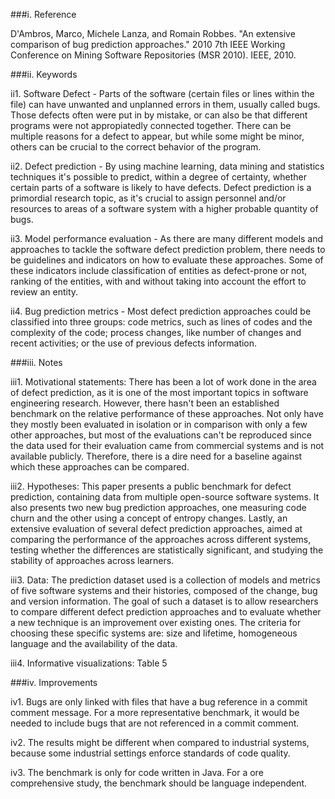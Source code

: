 ###i. Reference

D'Ambros, Marco, Michele Lanza, and Romain Robbes. "An extensive comparison of bug prediction approaches." 2010 7th IEEE Working Conference on Mining Software Repositories (MSR 2010). IEEE, 2010.

###ii. Keywords

ii1. Software Defect - Parts of the software (certain files or lines within the file) can have unwanted and unplanned errors in them, usually called bugs. Those defects often were put in by mistake, or can also be that different programs were not appropiatedly connected together. There can be multiple reasons for a defect to appear, but while some might be minor, others can be crucial to the correct behavior of the program.
    
ii2. Defect prediction - By using machine learning, data mining and statistics techniques it's possible to predict, within a degree of certainty, whether certain parts of a software is likely to have defects. Defect prediction is a primordial research topic, as it's crucial to assign personnel and/or resources to areas of a software system with a higher probable quantity of bugs.
    
ii3. Model performance evaluation - As there are many different models and approaches to tackle the software defect prediction problem, there needs to be guidelines and indicators on how to evaluate these approaches. Some of these indicators include classification of entities as defect-prone or not, ranking of the entities, with and without taking into account the effort to review an entity.
    
ii4. Bug prediction metrics - Most defect prediction approaches could be classified into three groups: code metrics, such as lines of codes and the complexity of the code; process changes, like number of changes and recent activities; or the use of previous defects information.

###iii. Notes

iii1. Motivational statements: There has been a lot of work done in the area of defect prediction, as it is one of the most important topics in software engineering research. However, there hasn't been an established benchmark on the relative performance of these approaches. Not only have they mostly been evaluated in isolation or in comparison with only a few other approaches, but most of the evaluations can't be reproduced since the data used for their evaluation came from commercial systems and is not available publicly. Therefore, there is a dire need for a baseline against which these approaches can be compared.
    
iii2. Hypotheses: This paper presents a public benchmark for defect prediction, containing data from multiple open-source software systems. It also presents two new bug prediction approaches, one measuring code churn and the other using a concept of entropy changes. Lastly, an extensive evaluation of several defect prediction approaches, aimed at comparing the performance of the approaches across different systems, testing whether the differences are statistically significant, and studying the stability of approaches across learners.
    
iii3. Data: The prediction dataset used is a collection of models and metrics of five software systems and their histories, composed of the change, bug and version information. The goal of such a dataset is to allow researchers to compare different defect prediction approaches and to evaluate whether a new technique is an improvement over existing ones. The criteria for choosing these specific systems are: size and lifetime, homogeneous language and the availability of the data.
    
iii4. Informative visualizations: Table 5

###iv. Improvements

iv1. Bugs are only linked with files that have a bug reference in a commit comment message. For a more representative benchmark, it would be needed to include bugs that are not referenced in a commit comment. 
    
iv2. The results might be different when compared to industrial systems, because some industrial settings enforce standards of code quality.
    
iv3. The benchmark is only for code written in Java. For a ore comprehensive study, the benchmark should be language independent. 
